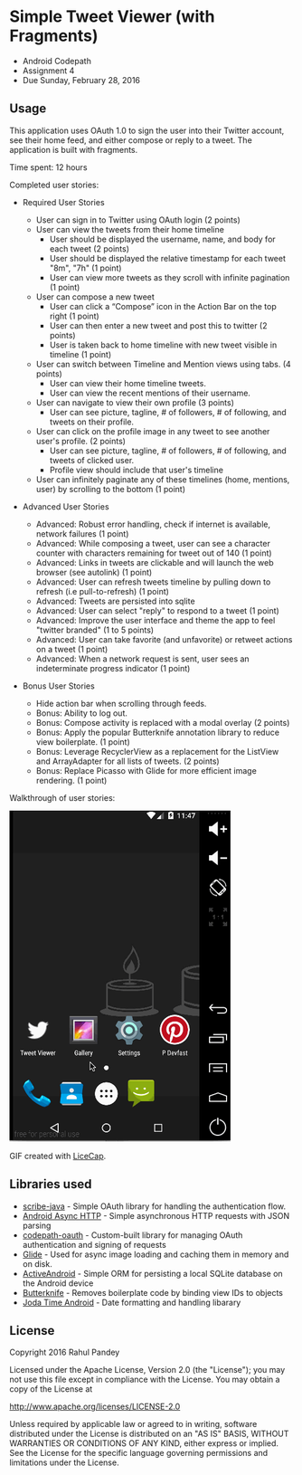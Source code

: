 # Simple Tweet Viewer (with Fragments)

- Android Codepath
- Assignment 4
- Due Sunday, February 28, 2016

## Usage

This application uses OAuth 1.0 to sign the user into their Twitter account, see their home feed, and either compose or reply to a tweet. The application is built with fragments. 

Time spent: 12 hours

Completed user stories:

* Required User Stories
	* User can sign in to Twitter using OAuth login (2 points)
	* User can view the tweets from their home timeline
		* User should be displayed the username, name, and body for each tweet (2 points)
		* User should be displayed the relative timestamp for each tweet "8m", "7h" (1 point)
		* User can view more tweets as they scroll with infinite pagination (1 point)
	* User can compose a new tweet
		* User can click a “Compose” icon in the Action Bar on the top right (1 point)
		* User can then enter a new tweet and post this to twitter (2 points)
		* User is taken back to home timeline with new tweet visible in timeline (1 point)
	* User can switch between Timeline and Mention views using tabs. (4 points)
	    * User can view their home timeline tweets.
        * User can view the recent mentions of their username.
    * User can navigate to view their own profile (3 points)
        * User can see picture, tagline, # of followers, # of following, and tweets on their profile.
    * User can click on the profile image in any tweet to see another user's profile. (2 points)
        * User can see picture, tagline, # of followers, # of following, and tweets of clicked user.
        * Profile view should include that user's timeline
    * User can infinitely paginate any of these timelines (home, mentions, user) by scrolling to the bottom (1 point)

* Advanced User Stories
    * Advanced: Robust error handling, check if internet is available, network failures (1 point)
    * Advanced: While composing a tweet, user can see a character counter with characters remaining for tweet out of 140 (1 point)
    * Advanced: Links in tweets are clickable and will launch the web browser (see autolink) (1 point)
    * Advanced: User can refresh tweets timeline by pulling down to refresh (i.e pull-to-refresh) (1 point)
    * Advanced: Tweets are persisted into sqlite
    * Advanced: User can select "reply" to respond to a tweet (1 point)
    * Advanced: Improve the user interface and theme the app to feel "twitter branded" (1 to 5 points)
    * Advanced: User can take favorite (and unfavorite) or retweet actions on a tweet (1 point)
    * Advanced: When a network request is sent, user sees an indeterminate progress indicator (1 point)

* Bonus User Stories
    * Hide action bar when scrolling through feeds.
    * Bonus: Ability to log out.
    * Bonus: Compose activity is replaced with a modal overlay (2 points)
    * Bonus: Apply the popular Butterknife annotation library to reduce view boilerplate. (1 point)
    * Bonus: Leverage RecyclerView as a replacement for the ListView and ArrayAdapter for all lists of tweets. (2 points)
    * Bonus: Replace Picasso with Glide for more efficient image rendering. (1 point)

Walkthrough of user stories:

![Video Walkthrough](simple_twitter_walkthrough.gif)

GIF created with [LiceCap](http://www.cockos.com/licecap/).

## Libraries used

 * [scribe-java](https://github.com/fernandezpablo85/scribe-java) - Simple OAuth library for handling the authentication flow.
 * [Android Async HTTP](https://github.com/loopj/android-async-http) - Simple asynchronous HTTP requests with JSON parsing
 * [codepath-oauth](https://github.com/thecodepath/android-oauth-handler) - Custom-built library for managing OAuth authentication and signing of requests
 * [Glide](https://github.com/bumptech/glide) - Used for async image loading and caching them in memory and on disk.
 * [ActiveAndroid](https://github.com/pardom/ActiveAndroid) - Simple ORM for persisting a local SQLite database on the Android device
 * [Butterknife](http://jakewharton.github.io/butterknife/) - Removes boilerplate code by binding view IDs to objects
 * [Joda Time Android](https://github.com/dlew/joda-time-android) - Date formatting and handling libarary


## License

Copyright 2016 Rahul Pandey

Licensed under the Apache License, Version 2.0 (the "License"); you may not use this file except in compliance with the License. You may obtain a copy of the License at

http://www.apache.org/licenses/LICENSE-2.0

Unless required by applicable law or agreed to in writing, software distributed under the License is distributed on an "AS IS" BASIS, WITHOUT WARRANTIES OR CONDITIONS OF ANY KIND, either express or implied. See the License for the specific language governing permissions and limitations under the License.